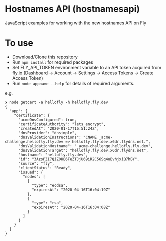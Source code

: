 # Hostnames API (hostnamesapi)

JavaScript examples for working with the new hostnames API on Fly

# To use

* Download/Clone this repository
* Run `npm install` for required packages
* Set FLY_API_TOKEN environment variable to an API token acquired from fly.io (Dashboard -> Account -> Settings -> Access Tokens -> Create Access Token)
* Run `node appname --help` for details of required arguments.

e.g.

```
❯ node getcert -a hellofly -h hellofly.fly.dev
{
  "app": {
    "certificate": {
      "acmeDnsConfigured": true,
      "certificateAuthority": "lets_encrypt",
      "createdAt": "2020-01-17T16:51:24Z",
      "dnsProvider": "dnsimple",
      "dnsValidationInstructions": "CNAME _acme-challenge.hellofly.fly.dev => hellofly.fly.dev.x6dr.flydns.net.",
      "dnsValidationHostname": "_acme-challenge.hellofly.fly.dev",
      "dnsValidationTarget": "hellofly.fly.dev.x6dr.flydns.net",
      "hostname": "hellofly.fly.dev",
      "id": "3AzsPZI7QiZ0HB6FeZTJjU69iR2C56Sq4uBvhjxiQ7hBY",
      "source": "fly",
      "clientStatus": "Ready",
      "issued": {
        "nodes": [
          {
            "type": "ecdsa",
            "expiresAt": "2020-04-16T16:04:19Z"
          },
          {
            "type": "rsa",
            "expiresAt": "2020-04-16T16:04:08Z"
          }
        ]
      }
    }
  }
}
```



